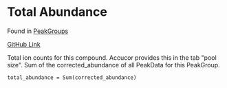 # Total Abundance

Found in [PeakGroups](../Download/About%20the%20Data/Data%20Types/PeakGroups.md)

[GitHub Link](https://github.com/Princeton-LSI-ResearchComputing/tracebase/blob/1a7e9f9a05b01e00fdb83b4e1e97ef54c6588302/DataRepo/models/peak_group.py#L53-L65)

Total ion counts for this compound. Accucor provides this in the tab "pool
size". Sum of the corrected_abundance of all PeakData for this PeakGroup.

`total_abundance = Sum(corrected_abundance)`

